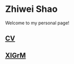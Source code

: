 # Zhiwei Shao
Welcome to my personal page!

## [CV](./CV/cv.pdf)

## [XIGrM](https://xigrm.readthedocs.io)